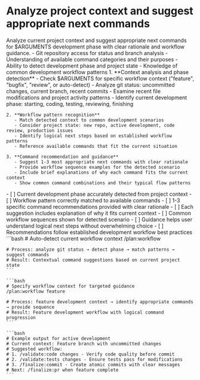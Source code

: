 # Analyze project context and suggest appropriate next commands

<instructions>
  <context>
    Analyze current project context and suggest appropriate next commands for $ARGUMENTS development phase with clear rationale and workflow guidance.
  </context>

  <requirements>
    - Git repository access for status and branch analysis
    - Understanding of available command categories and their purposes
    - Ability to detect development phase and project state
    - Knowledge of common development workflow patterns
  </requirements>

  <execution>
    1. **Context analysis and phase detection**
       - Check $ARGUMENTS for specific workflow context ("feature", "bugfix", "review", or auto-detect)
       - Analyze git status: uncommitted changes, current branch, recent commits
       - Examine recent file modifications and project activity patterns
       - Identify current development phase: starting, coding, testing, reviewing, finishing

    2. **Workflow pattern recognition**
       - Match detected context to common development scenarios
       - Consider project state: new repo, active development, code review, production issues
       - Identify logical next steps based on established workflow patterns
       - Reference available commands that fit the current situation

    3. **Command recommendation and guidance**
       - Suggest 1-3 most appropriate next commands with clear rationale
       - Provide workflow sequence examples for the detected scenario
       - Include brief explanations of why each command fits the current context
       - Show common command combinations and their typical flow patterns
  </execution>

  <validation>
    - [ ] Current development phase accurately detected from project context
    - [ ] Workflow pattern correctly matched to available commands
    - [ ] 1-3 specific command recommendations provided with clear rationale
    - [ ] Each suggestion includes explanation of why it fits current context
    - [ ] Common workflow sequences shown for detected scenario
    - [ ] Guidance helps user understand logical next steps without overwhelming choice
    - [ ] Recommendations follow established development workflow best practices
  </validation>

  <examples>
    ```bash
    # Auto-detect current workflow context
    /plan:workflow

    # Process: analyze git status → detect phase → match patterns → suggest commands
    # Result: Contextual command suggestions based on current project state
    ```

    ```bash
    # Specify workflow context for targeted guidance
    /plan:workflow feature

    # Process: feature development context → identify appropriate commands → provide sequence
    # Result: Feature development workflow with logical command progression
    ```

    ```bash
    # Example output for active development
    # Current context: Feature branch with uncommitted changes
    # Suggested workflow:
    # 1. /validate:code changes - Verify code quality before commit
    # 2. /validate:tests changes - Ensure tests pass for modifications
    # 3. /finalize:commit - Create atomic commits with clear messages
    # Next: /finalize:pr when feature complete
    ```

  </examples>
</instructions>
